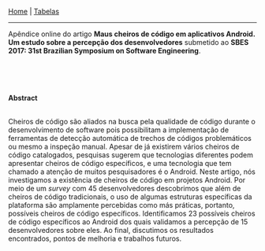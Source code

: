 [Home](/android-code-smells-article) | [Tabelas](tables) 
<hr/>

Apêndice online do artigo **Maus cheiros de código em aplicativos Android. Um estudo sobre a percepção dos desenvolvedores** submetido ao **SBES 2017: 31st Brazilian Symposium on Software Engineering**.

<br/><br/><br/>

**Abstract** <br/><br/>

Cheiros de código são aliados na busca pela qualidade de código durante o desenvolvimento de software pois possibilitam a implementação de ferramentas de detecção automática de trechos de códigos problemáticos ou mesmo a inspeção manual. Apesar de já existirem vários cheiros de código catalogados, pesquisas sugerem que tecnologias diferentes podem apresentar cheiros de código específicos, e uma tecnologia que tem chamado a atenção de muitos pesquisadores é o Android. Neste artigo, nós investigamos a existência de cheiros de código em projetos Android. Por meio de um _survey_ com 45 desenvolvedores descobrimos que além de cheiros de código tradicionais, o uso de algumas estruturas específicas da plataforma são amplamente percebidas como más práticas, portanto, possíveis cheiros de código específicos. Identificamos 23 possíveis cheiros de código específicos ao Android dos quais validamos a percepção de 15 desenvolvedores sobre eles. Ao final, discutimos os resultados encontrados, pontos de melhoria e trabalhos futuros.